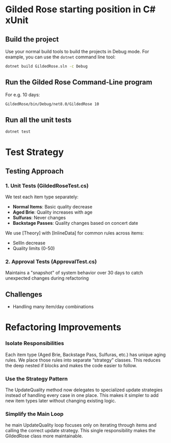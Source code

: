 # Gilded Rose starting position in C# xUnit

## Build the project

Use your normal build tools to build the projects in Debug mode.
For example, you can use the `dotnet` command line tool:

``` cmd
dotnet build GildedRose.sln -c Debug
```

## Run the Gilded Rose Command-Line program

For e.g. 10 days:

``` cmd
GildedRose/bin/Debug/net8.0/GildedRose 10
```

## Run all the unit tests

``` cmd
dotnet test
```

# Test Strategy

## Testing Approach

### 1. Unit Tests (GildedRoseTest.cs)
We test each item type separately:

- **Normal Items**: Basic quality decrease
- **Aged Brie**: Quality increases with age
- **Sulfuras**: Never changes
- **Backstage Passes**: Quality changes based on concert date

We use [Theory] with [InlineData] for common rules across items:
- SellIn decrease
- Quality limits (0-50)

### 2. Approval Tests (ApprovalTest.cs)
Maintains a "snapshot" of system behavior over 30 days to catch unexpected changes during refactoring

## Challenges
- Handling many item/day combinations

# Refactoring Improvements
### Isolate Responsibilities
Each item type (Aged Brie, Backstage Pass, Sulfuras, etc.) has unique aging rules. 
We place those rules into separate “strategy” classes. This reduces the deep nested if blocks and makes the code easier to follow.

### Use the Strategy Pattern
The UpdateQuality method now delegates to specialized update strategies instead of handling every case in one place. This makes it simpler to add new item types later without changing existing logic.

### Simplify the Main Loop
he main UpdateQuality loop focuses only on iterating through items and calling the correct update strategy. This single responsibility makes the GildedRose class more maintainable.

